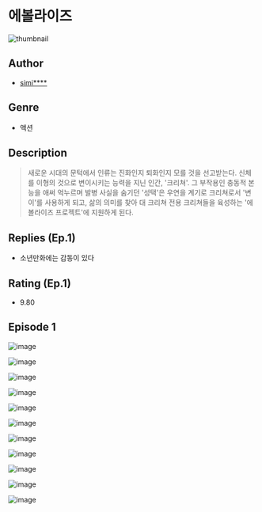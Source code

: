 # 에볼라이즈
![thumbnail](https://image-comic.pstatic.net/user_contents_data/challenge_comic/2023/05/25/358752/upload_3546645610049790566_480x623.jpeg)

## Author
- [simi****](https://comic.naver.com/artistTitle?id=358752)

## Genre
- 액션

## Description
> 새로운 시대의 문턱에서 인류는 진화인지 퇴화인지 모를 것을 선고받는다. 신체를 이형의 것으로 변이시키는 능력을 지닌 인간, '크리쳐'. 그 부작용인 충동적 본능을 애써 억누르며 발병 사실을 숨기던 '성택'은 우연을 계기로 크리쳐로서 '변이'를 사용하게 되고, 삶의 의미를 찾아 대 크리쳐 전용 크리쳐들을 육성하는 '에볼라이즈 프로젝트'에 지원하게 된다.

## Replies (Ep.1)
- 소년만화에는 감동이 있다

## Rating (Ep.1)
- 9.80

## Episode 1
![image](https://image-comic.pstatic.net/user_contents_data/challenge_comic/2023/05/25/358752/upload_3847541042403881785.jpeg)

![image](https://image-comic.pstatic.net/user_contents_data/challenge_comic/2023/05/25/358752/upload_3904733272757920609.jpeg)

![image](https://image-comic.pstatic.net/user_contents_data/challenge_comic/2023/05/25/358752/upload_7233678620499128676.jpeg)

![image](https://image-comic.pstatic.net/user_contents_data/challenge_comic/2023/05/25/358752/upload_4121183320894748473.jpeg)

![image](https://image-comic.pstatic.net/user_contents_data/challenge_comic/2023/05/25/358752/upload_7378644852049995107.jpeg)

![image](https://image-comic.pstatic.net/user_contents_data/challenge_comic/2023/05/25/358752/upload_3619033066988123237.jpeg)

![image](https://image-comic.pstatic.net/user_contents_data/challenge_comic/2023/05/25/358752/upload_3688508809316216933.jpeg)

![image](https://image-comic.pstatic.net/user_contents_data/challenge_comic/2023/05/25/358752/upload_4063993306612773218.jpeg)

![image](https://image-comic.pstatic.net/user_contents_data/challenge_comic/2023/05/25/358752/upload_7017788417272866403.jpeg)

![image](https://image-comic.pstatic.net/user_contents_data/challenge_comic/2023/05/25/358752/upload_7220456796412064057.jpeg)

![image](https://image-comic.pstatic.net/user_contents_data/challenge_comic/2023/05/25/358752/upload_7305179659810005345.jpeg)
